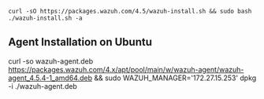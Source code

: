 ```
curl -sO https://packages.wazuh.com/4.5/wazuh-install.sh && sudo bash ./wazuh-install.sh -a
```
## Agent Installation on Ubuntu
curl -so wazuh-agent.deb https://packages.wazuh.com/4.x/apt/pool/main/w/wazuh-agent/wazuh-agent_4.5.4-1_amd64.deb && sudo WAZUH_MANAGER='172.27.15.253' dpkg -i ./wazuh-agent.deb
